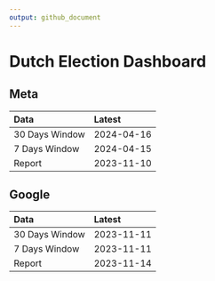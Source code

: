 ```yaml
---
output: github_document
---
```


# Dutch Election Dashboard



## Meta


|Data           |Latest     |
|:--------------|:----------|
|30 Days Window |2024-04-16 |
|7 Days Window  |2024-04-15 |
|Report         |2023-11-10 |

## Google


|Data           |Latest     |
|:--------------|:----------|
|30 Days Window |2023-11-11 |
|7 Days Window  |2023-11-11 |
|Report         |2023-11-14 |
